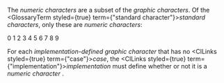 



The *numeric characters* are a subset of the *graphic characters*. Of the <GlossaryTerm styled={true} term={"standard character"}><i>standard characters</i></GlossaryTerm>, only these are *numeric characters*: 



0 1 2 3 4 5 6 7 8 9 



For each *implementation-defined graphic character* that has no <ClLinks styled={true} term={"case"}><i>case</i></ClLinks>, the <ClLinks styled={true} term={"implementation"}><i>implementation</i></ClLinks> must define whether or not it is a *numeric character* . 



